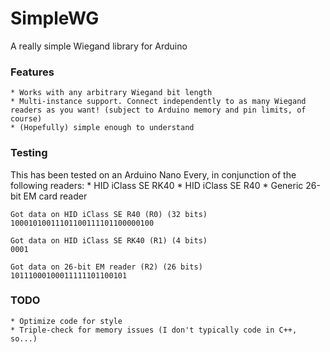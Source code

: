 # SimpleWG
A really simple Wiegand library for Arduino

### Features
    * Works with any arbitrary Wiegand bit length
    * Multi-instance support. Connect independently to as many Wiegand readers as you want! (subject to Arduino memory and pin limits, of course)
    * (Hopefully) simple enough to understand

### Testing
This has been tested on an Arduino Nano Every, in conjunction of the following readers:
    * HID iClass SE RK40
    * HID iClass SE R40
    * Generic 26-bit EM card reader

```
Got data on HID iClass SE R40 (R0) (32 bits)
10001010011101100111101100000100

Got data on HID iClass SE RK40 (R1) (4 bits)
0001

Got data on 26-bit EM reader (R2) (26 bits)
10111000100011111101100101
```

### TODO
    * Optimize code for style
    * Triple-check for memory issues (I don't typically code in C++, so...)

